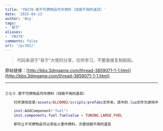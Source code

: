 ```yaml
---
title: 'YN370-使不可燃物品可作燃料（烧毁不用的道具）'
date: '2025-04-23'
author: 'Bny'
tags:
- '易宁'
aliases:
- 'YN370'
comments: false
url: '/p/382/'
---
```


> 代码来源于“易宁”大佬的分享，仅供学习，不要直接复制粘贴。

原帖链接：[http://bbs.3dmgame.com/thread-3859071-1-1.html](http://bbs.3dmgame.com/thread-3859071-1-1.html)

---

```lua  

三七０.使不可燃物品可作燃料（烧毁不用的道具）

	打开游戏目录/assets/DLC0002/scripts/prefabs文件夹，其中的.lua文件为游戏中的物品。举例让普通背包可作燃料被烧毁：用MT管理器打开游戏目录/assets/DLC0002/scripts/prefabs/backpack.lua，在inst:AddComponent("inspectable")的下一行插入以下内容：

	inst:AddComponent("fuel")
	inst.components.fuel.fuelvalue = TUNING.LARGE_FUEL

	即可让不可燃物品可以添在火里作燃料，方便烧毁不用的道具

```  

